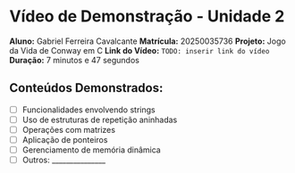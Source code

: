 # Vídeo de Demonstração - Unidade 2
**Aluno:** Gabriel Ferreira Cavalcante
**Matrícula:** 20250035736
**Projeto:** Jogo da Vida de Conway em C
**Link do Vídeo:** `TODO: inserir link do vídeo`
**Duração:** 7 minutos e 47 segundos

## Conteúdos Demonstrados:
- [ ] Funcionalidades envolvendo strings
- [ ] Uso de estruturas de repetição aninhadas
- [ ] Operações com matrizes
- [ ] Aplicação de ponteiros
- [ ] Gerenciamento de memória dinâmica
- [ ] Outros: _______________